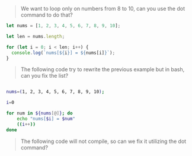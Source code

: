 > We want to loop only on numbers from 8 to 10, can you use the dot command to do that?

```js
let nums = [1, 2, 3, 4, 5, 6, 7, 8, 9, 10];

let len = nums.length;

for (let i = 0; i < len; i++) {
  console.log(`nums[${i}] = ${nums[i]}`);
}
```

> The following code try to rewrite the previous example but in bash, can you fix the list?

```bash

nums=(1, 2, 3, 4, 5, 6, 7, 8, 9, 10);

i=0

for num in ${nums[@]}; do
    echo "nums[$i] = $num"
    ((i++))
done

```

> The following code will not compile, so can we fix it utilizing the dot command?

```



```